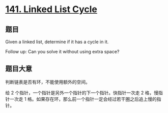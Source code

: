 # [141. Linked List Cycle](https://leetcode.com/problems/linked-list-cycle/description/)

## 题目

Given a linked list, determine if it has a cycle in it.

Follow up:
Can you solve it without using extra space?



## 题目大意

判断链表是否有环，不能使用额外的空间。

给 2 个指针，一个指针是另外一个指针的下一个指针。快指针一次走 2 格，慢指针一次走 1 格。如果存在环，那么前一个指针一定会经过若干圈之后追上慢的指针。